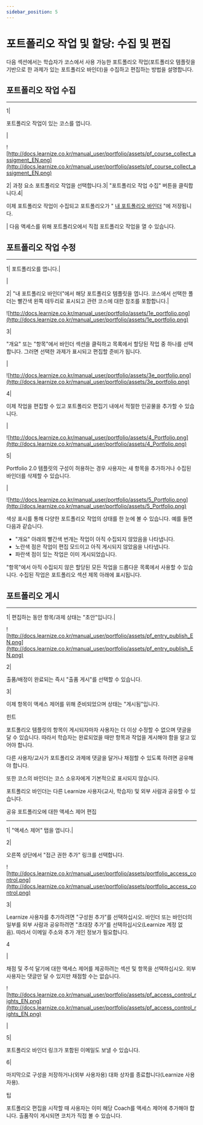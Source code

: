 ```yaml
---
sidebar_position: 5
---
```


# 포트폴리오 작업 및 할당: 수집 및 편집

다음 섹션에서는 학습자가 코스에서 사용 가능한 포트폴리오 작업(포트폴리오 템플릿을 기반으로 한 과제가 있는 포트폴리오 바인더)을 수집하고 편집하는 방법을 설명합니다.

## 포트폴리오 작업 수집

---

1|

포트폴리오 작업이 있는 코스를 엽니다.

|

![http://docs.learnize.co.kr/manual_user/portfolio/assets/pf_course_collect_assigment_EN.png](http://docs.learnize.co.kr/manual_user/portfolio/assets/pf_course_collect_assigment_EN.png)

2| 과정 요소 포트폴리오 작업을 선택합니다.3| "포트폴리오 작업 수집" 버튼을 클릭합니다.4|

이제 포트폴리오 작업이 수집되고 포트폴리오가 " [내 포트폴리오 바인더](http://docs.learnize.co.kr/manual_user/portfolio/My_portfolio_binders/) "에 저장됩니다.

| 다음 액세스를 위해 포트폴리오에서 직접 포트폴리오 작업을 열 수 있습니다.

## 포트폴리오 작업 수정

---

1| 포트폴리오를 엽니다.|

|

2| "내 포트폴리오 바인더"에서 해당 포트폴리오 템플릿을 엽니다. 코스에서 선택한 폴더는 빨간색 왼쪽 테두리로 표시되고 관련 코스에 대한 참조를 포함합니다.|

![http://docs.learnize.co.kr/manual_user/portfolio/assets/1e_portfolio.png](http://docs.learnize.co.kr/manual_user/portfolio/assets/1e_portfolio.png)

3|

"개요" 또는 "항목"에서 바인더 섹션을 클릭하고 목록에서 할당된 작업 중 하나를 선택합니다. 그러면 선택한 과제가 표시되고 편집할 준비가 됩니다.

|

![http://docs.learnize.co.kr/manual_user/portfolio/assets/3e_portfolio.png](http://docs.learnize.co.kr/manual_user/portfolio/assets/3e_portfolio.png)

4|

이제 작업을 편집할 수 있고 포트폴리오 편집기 내에서 적절한 인공물을 추가할 수 있습니다.

|

![http://docs.learnize.co.kr/manual_user/portfolio/assets/4_Portfolio.png](http://docs.learnize.co.kr/manual_user/portfolio/assets/4_Portfolio.png)

5|

Portfolio 2.0 템플릿의 구성이 허용하는 경우 사용자는 새 항목을 추가하거나 수집된 바인더를 삭제할 수 있습니다.

|

![http://docs.learnize.co.kr/manual_user/portfolio/assets/5_Portfolio.png](http://docs.learnize.co.kr/manual_user/portfolio/assets/5_Portfolio.png)

색상 표시를 통해 다양한 포트폴리오 작업의 상태를 한 눈에 볼 수 있습니다. 예를 들면 다음과 같습니다.

- "개요" 아래의 빨간색 번개는 작업이 아직 수집되지 않았음을 나타냅니다.
- 노란색 점은 작업이 편집 모드이고 아직 게시되지 않았음을 나타냅니다.
- 파란색 점이 있는 작업은 이미 게시되었습니다.

"항목"에서 아직 수집되지 않은 할당된 모든 작업을 드롭다운 목록에서 사용할 수 있습니다. 수집된 작업은 포트폴리오 섹션 제목 아래에 표시됩니다.

## 포트폴리오 게시

---

1| 편집하는 동안 항목/과제 상태는 "초안"입니다.|

![http://docs.learnize.co.kr/manual_user/portfolio/assets/pf_entry_publish_EN.png](http://docs.learnize.co.kr/manual_user/portfolio/assets/pf_entry_publish_EN.png)

2|

출품/배정이 완료되는 즉시 "출품 게시"를 선택할 수 있습니다.

3|

이제 항목이 액세스 제어를 위해 준비되었으며 상태는 "게시됨"입니다.

힌트

포트폴리오 템플릿의 항목이 게시되자마자 사용자는 더 이상 수정할 수 없으며 댓글을 달 수 있습니다. 따라서 학습자는 완료되었을 때만 항목과 작업을 게시해야 함을 알고 있어야 합니다.

다른 사용자/교사가 포트폴리오 과제에 댓글을 달거나 채점할 수 있도록 하려면 공유해야 합니다.

또한 코스의 바인더는 코스 소유자에게 기본적으로 표시되지 않습니다.

포트폴리오 바인더는 다른 Learnize 사용자(교사, 학습자) 및 외부 사람과 공유할 수 있습니다.

공유 포트폴리오에 대한 액세스 제어 편집

---

1| "액세스 제어" 탭을 엽니다.|

2|

오른쪽 상단에서 "접근 권한 추가" 링크를 선택합니다.

![http://docs.learnize.co.kr/manual_user/portfolio/assets/portfolio_access_control.png](http://docs.learnize.co.kr/manual_user/portfolio/assets/portfolio_access_control.png)

3|

Learnize 사용자를 추가하려면 "구성원 추가"를 선택하십시오. 바인더 또는 바인더의 일부를 외부 사람과 공유하려면 "초대장 추가"를 선택하십시오(Learnize 계정 없음). 따라서 이메일 주소와 추가 개인 정보가 필요합니다.

4

|

채점 및 주석 달기에 대한 액세스 제어를 제공하려는 섹션 및 항목을 선택하십시오. 외부 사용자는 댓글만 달 수 있지만 채점할 수는 없습니다.

![http://docs.learnize.co.kr/manual_user/portfolio/assets/pf_access_control_rights_EN.png](http://docs.learnize.co.kr/manual_user/portfolio/assets/pf_access_control_rights_EN.png)

|

5|

포트폴리오 바인더 링크가 포함된 이메일도 보낼 수 있습니다.

6|

마지막으로 구성을 저장하거나(외부 사용자용) 대화 상자를 종료합니다(Learnize 사용자용).

팁

포트폴리오 편집을 시작할 때 사용자는 이미 해당 Coach를 액세스 제어에 추가해야 합니다. 출품작이 게시되면 코치가 직접 볼 수 있습니다.